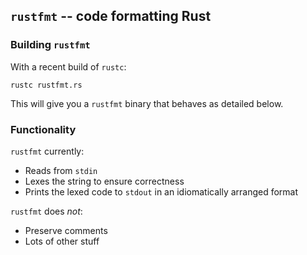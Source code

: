 ## `rustfmt` -- code formatting Rust

### Building `rustfmt`

With a recent build of `rustc`:

~~~~
rustc rustfmt.rs
~~~~

This will give you a `rustfmt` binary that behaves as detailed below.

### Functionality

`rustfmt` currently:

* Reads from `stdin`
* Lexes the string to ensure correctness
* Prints the lexed code to `stdout` in an idiomatically arranged format

`rustfmt` does *not*:

* Preserve comments
* Lots of other stuff

